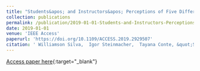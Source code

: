 ```yaml
---
title: "Students&apos; and Instructors&apos; Perceptions of Five Different Active Learning Strategies Used to Teach Software Modeling"
collection: publications
permalink: /publication/2019-01-01-Students-and-Instructors-Perceptions-of-Five-Different-Active-Learning-Strategies-Used-to-Teach-Software-Modeling
date: 2019-01-01
venue: 'IEEE Access'
paperurl: 'https://doi.org/10.1109/ACCESS.2019.2929507'
citation: ' Williamson Silva,  Igor Steinmacher,  Tayana Conte, &quot;Students&amp;apos; and Instructors&amp;apos; Perceptions of Five Different Active Learning Strategies Used to Teach Software Modeling.&quot; IEEE Access, 2019.'
---
```

[Access paper here](https://doi.org/10.1109/ACCESS.2019.2929507){:target="_blank"}
